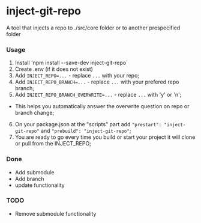 # inject-git-repo
A tool that injects a repo to ./src/core folder or to another prespecified folder

### Usage
1. Install 'npm install --save-dev inject-git-repo`
2. Create .env (if it does not exist)
3. Add `INJECT_REPO=...` - replace `...` with your repo;
4. Add `INJECT_REPO_BRANCH=...` - replace `...` with your prefered repo branch;
4. Add `INJECT_REPO_BRANCH_OVERWRITE=...` - replace `...` with 'y' or 'n';
 - This helps you automatically answer the overwrite question on repo or branch change;
6. On your package.json at the "scripts" part add `"prestart": "inject-git-repo"` and `"prebuild": "inject-git-repo"`;
7. You are ready to go every time you build or start your project it will clone or pull from the INJECT_REPO;


### Done
 - Add submodule
 - Add branch 
 - update functionality

### TODO
 - Remove submodule functionality